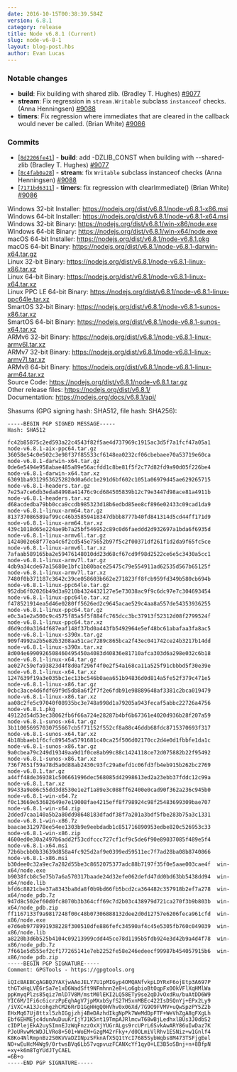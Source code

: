 ```yaml
---
date: 2016-10-15T00:38:39.584Z
version: 6.8.1
category: release
title: Node v6.8.1 (Current)
slug: node-v6-8-1
layout: blog-post.hbs
author: Evan Lucas
---
```


### Notable changes

* **build**: Fix building with shared zlib. (Bradley T. Hughes) [#9077](https://github.com/nodejs/node/pull/9077)
* **stream**: Fix regression in `stream.Writable` subclass `instanceof` checks. (Anna Henningsen) [#9088](https://github.com/nodejs/node/pull/9088)
* **timers**: Fix regression where immediates that are cleared in the callback would never be called. (Brian White) [#9086](https://github.com/nodejs/node/pull/9086)

### Commits

* [[`8d2206fe41`](https://github.com/nodejs/node/commit/8d2206fe41)] - **build**: add -DZLIB_CONST when building with --shared-zlib (Bradley T. Hughes) [#9077](https://github.com/nodejs/node/pull/9077)
* [[`8c4fab0a28`](https://github.com/nodejs/node/commit/8c4fab0a28)] - **stream**: fix `Writable` subclass instanceof checks (Anna Henningsen) [#9088](https://github.com/nodejs/node/pull/9088)
* [[`7171bd6311`](https://github.com/nodejs/node/commit/7171bd6311)] - **timers**: fix regression with clearImmediate() (Brian White) [#9086](https://github.com/nodejs/node/pull/9086)

Windows 32-bit Installer: https://nodejs.org/dist/v6.8.1/node-v6.8.1-x86.msi \
Windows 64-bit Installer: https://nodejs.org/dist/v6.8.1/node-v6.8.1-x64.msi \
Windows 32-bit Binary: https://nodejs.org/dist/v6.8.1/win-x86/node.exe \
Windows 64-bit Binary: https://nodejs.org/dist/v6.8.1/win-x64/node.exe \
macOS 64-bit Installer: https://nodejs.org/dist/v6.8.1/node-v6.8.1.pkg \
macOS 64-bit Binary: https://nodejs.org/dist/v6.8.1/node-v6.8.1-darwin-x64.tar.gz \
Linux 32-bit Binary: https://nodejs.org/dist/v6.8.1/node-v6.8.1-linux-x86.tar.xz \
Linux 64-bit Binary: https://nodejs.org/dist/v6.8.1/node-v6.8.1-linux-x64.tar.xz \
Linux PPC LE 64-bit Binary: https://nodejs.org/dist/v6.8.1/node-v6.8.1-linux-ppc64le.tar.xz \
SmartOS 32-bit Binary: https://nodejs.org/dist/v6.8.1/node-v6.8.1-sunos-x86.tar.xz \
SmartOS 64-bit Binary: https://nodejs.org/dist/v6.8.1/node-v6.8.1-sunos-x64.tar.xz \
ARMv6 32-bit Binary: https://nodejs.org/dist/v6.8.1/node-v6.8.1-linux-armv6l.tar.xz \
ARMv7 32-bit Binary: https://nodejs.org/dist/v6.8.1/node-v6.8.1-linux-armv7l.tar.xz \
ARMv8 64-bit Binary: https://nodejs.org/dist/v6.8.1/node-v6.8.1-linux-arm64.tar.xz \
Source Code: https://nodejs.org/dist/v6.8.1/node-v6.8.1.tar.gz \
Other release files: https://nodejs.org/dist/v6.8.1/ \
Documentation: https://nodejs.org/docs/v6.8.1/api/

Shasums (GPG signing hash: SHA512, file hash: SHA256):

```
-----BEGIN PGP SIGNED MESSAGE-----
Hash: SHA512

fc42b85875c2ed593a22c4543f82f5ae4d737969c1915ac3d5f7a1fcf47a05a1  node-v6.8.1-aix-ppc64.tar.gz
36058e54c0e502c3e98f37f85533cf6148ea0232cf06cbebaee70a53719e60ca  node-v6.8.1-darwin-x64.tar.gz
0de6e5494e958abae485a89e56acfdd1c8be81f5f2c77d82fd9a90d05f226be4  node-v6.8.1-darwin-x64.tar.xz
63091ba93129536252820d0a6dc1e291d6bf602c1051a06979d45ae629265715  node-v6.8.1-headers.tar.gz
7e25a7ce6db3eda84998a41476c9cd684505839b12c79e3447d98ace81a4911b  node-v6.8.1-headers.tar.xz
d68acdedba79bb0cca9ccdb985323d18b6edbd85ee8cf896e02433c09cad1da9  node-v6.8.1-linux-arm64.tar.gz
813737086589af99cc46b35859418347dbbb8777b40fd841314d5cd44ff171d9  node-v6.8.1-linux-arm64.tar.xz
439c1018d65e224ae9b7a25bf546952c89c0d6faeddd2d932697a1bda6f6935d  node-v6.8.1-linux-armv6l.tar.gz
1424002e68f77ea4c6f2cd545e75652b97f5c2f00371df261f1d2da9f65fc5ce  node-v6.8.1-linux-armv6l.tar.xz
7afaab589165ba2e59476148010dd23d68cf67cd9f98d2522ce6e5c3430a5cc1  node-v6.8.1-linux-armv7l.tar.gz
4db9a34cde67a15680e1bfc1b80bace25475c79e554911ad62535d567b65125f  node-v6.8.1-linux-armv7l.tar.xz
7480f0b371187c3642c39ce058603b662e271823ff8fcb959fd349b580cb694b  node-v6.8.1-linux-ppc64le.tar.gz
952db6f02026b49d3a9210b4324432127e5e73038ac9f9c6dc97e7c304693454  node-v6.8.1-linux-ppc64le.tar.xz
f478521914ea5d46e0280ff5626ed2c9645acae529c4aa8a557de54353936255  node-v6.8.1-linux-ppc64.tar.gz
e0c3a1e2a500c9c4575f85a5f5f884fc765dcc3bc37913f52312d08f2799524f  node-v6.8.1-linux-ppc64.tar.xz
d6d9cd0a3164f687eaf148f37bd0a443fb5492964e5ef48bc61abafaa3fa8ac5  node-v6.8.1-linux-s390x.tar.gz
909f4992a2b5e82b3208aa51cac7289c865bca2f43ec041742ce24b3217b14dd  node-v6.8.1-linux-s390x.tar.xz
8d004e6990926508460495450a4083d40836e81710afca303d6a298e032c6b18  node-v6.8.1-linux-x64.tar.gz
ae027c59efa93823d4f8d0af296f4f0e2f54a168ca11a525f91cbbbd5f30e39e  node-v6.8.1-linux-x64.tar.xz
1247639f19a3e035bc1ec13bc546b0aea651b94836d0d814a5fe52f379c471e5  node-v6.8.1-linux-x86.tar.gz
0cbc3ace4d6fdf69f9d5db8a6f2f7f2e6fdb91e98889648af3381c2bca019479  node-v6.8.1-linux-x86.tar.xz
aa08c2fe5c97040f08935bc3e748a998d1a79205a943fecaf5abbc22726a4756  node-v6.8.1.pkg
49122d54d53ec38062fb6f66a724e28287b4bf6b67361e4020d936b28f207a59  node-v6.8.1-sunos-x64.tar.gz
3b110056957030755667cb5f71152f552cf8a88c46ddb68fdc8715370693f317  node-v6.8.1-sunos-x64.tar.xz
4b18bbaeb1f6cfc89545a5791681c40ca25f506d02170cc2d4e0d1fbbfe1da1c  node-v6.8.1-sunos-x86.tar.gz
9a0cbea79c249d19349aa9d1f0ce8ab99c88c1424118ce72d075882b22f95492  node-v6.8.1-sunos-x86.tar.xz
736f7651f59a78d5a0d88ab2430c93fc29a8efd1c06fd3fb4eb915b262bc2769  node-v6.8.1.tar.gz
a44ff48de369381c506661996dec568085d42998613ed2a23ebb37fddc12c99a  node-v6.8.1.tar.xz
99433a9e86c55dd3d8530e1e2f1a89e3c088ff62400e0cad90f362a236c945b0  node-v6.8.1-win-x64.7z
f0c13669e53682649e7e19008fae4215eff8f798924c98f25483699309bae707  node-v6.8.1-win-x64.zip
2dded7caa140a5b2a80dd98648183dfadf38f7a201a3bdf5fbe283b75a3c1331  node-v6.8.1-win-x86.7z
baacae312978ee54ee1303b9e9eebdadb1c851716890953edbe820c526953c33  node-v6.8.1-win-x86.zip
4600ed0e30a2497b6add2f53cdfccc727cf1cf9c5de6f90e89037085f489e5f4  node-v6.8.1-x64.msi
72b6bcbb0b33639d858a4fc925d2af9e0399ed59511ec7f7ad28ba08b8740866  node-v6.8.1-x86.msi
b30dee0c32a9ec7a282d55be3c8652075377adc88b7197f35f0e5aae003cae4f  win-x64/node.exe
b9038fcb8c5e75b7a6a570317baade24d32efe062defd47dd0bd63bb5438dd94  win-x64/node.lib
bfd6c8821cbe37a8343ba8da8f0b9bd66fb5bcd2ca364482c357918b2ef7a278  win-x64/node_pdb.7z
947d8c502ef60d0fc8070b3b364cff69c7d2b03c438979d721ca270f3b9b803b  win-x64/node_pdb.zip
ff1167133f9a9817248f00c48b07306888132dee2d0d12757e6206feca961cfd  win-x86/node.exe
e7d6eb9778991938228f300510dfe886fefc34590af4c45e5305fb760c049039  win-x86/node.lib
a8220b3d6b525b4104c09213999cdd445ce78d1195b5fdb924e3d42b9a4d4f78  win-x86/node_pdb.7z
7f661e5d555ef2cf177265141e7eb2252fe58e246edeecf99987b454057915b6  win-x86/node_pdb.zip
-----BEGIN PGP SIGNATURE-----
Comment: GPGTools - https://gpgtools.org

iQIcBAEBCgAGBQJYAXjwAAoJELY7U1pMIGyp4OMQANfvkpLDYRxF6ojEtp3A697P
thGTxHqLVE6rSa7e1x06WadSft9NFmhnn2e8+Lo6gbioBtOqpFx0OkVFlXqHMlWa
ppKmyqPlzs85qiz7mlD7V8M/mstM0lEKI2LQ58ETy9se2qDJvOxdRu/buAtDD6W9
YIC6M/IFi6c6icrzPpEqhAgV7jpMXxbSyfS27H5xnMBEc422IsDSQnYj+EPx2Ly9
/iVXC+A13JcohgzhCM26RrD1GgHHgQ0HVhv0x06Xd/7G9O9FVMV+uQwSpzPY5Z2b
EHxMq67Uj8ttxl5zhIGgjzhj4BeDAzhdIkgNpPk7WeMdDpFTF+WeVhZgA8gFXgLh
Ebf6EHMEjc4dunAuDuuKrIjYJ1K5nt19TmpAJRlmcwT68wBjLedhxlBUs3J0dbS2
cIDPlejEkA2uySImnEJzWqFnzzOxXjYUGrALgs9rcUPrL6SvkAwARY86uIwDaz7K
PJoURvwMcWDJLVRo8+501+WoEM+GzgM42rFky+/d0OLmiVlRhv1ESNiz+w1Gnlf4
K8Ko4NlRmpnBz2S0KVVaDZINpzSFknAfX5Q1tYcI7685SybWqbs8M473TSFjgEel
NO+wEuHcM4Wg9/0rtwsBVq6Lb57vqpvuzFCANXcYf1qy0+LE3B5oSBnj+n+8BfpN
+xy+k6m8TgYUdJTyCAEL
=6B+o
-----END PGP SIGNATURE-----

```
